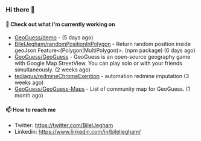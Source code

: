 ### Hi there 👋

#### 👷 Check out what I'm currently working on

- [GeoGuess/demo](https://github.com/GeoGuess/demo) -  (5 days ago)
- [BilelJegham/randomPositionInPolygon](https://github.com/BilelJegham/randomPositionInPolygon) - Return random position inside geoJson Feature&lt;(Polygon|MultiPolygon)&gt;. (npm package)  (6 days ago)
- [GeoGuess/GeoGuess](https://github.com/GeoGuess/GeoGuess) - GeoGuess is an open-source geography game with Google Map StreetView. You can play solo or with your friends simultaneously. (2 weeks ago)
- [tediagus/redmineChromeExention](https://github.com/tediagus/redmineChromeExention) - automation redmine imputation (3 weeks ago)
- [GeoGuess/GeoGuess-Maps](https://github.com/GeoGuess/GeoGuess-Maps) - List of community map for GeoGuess. (1 month ago)


#### 📫 How to reach me

- Twitter: https://twitter.com/BilelJegham
- Linkedin: https://www.linkedin.com/in/bileljegham/
